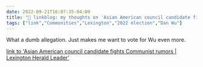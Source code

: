 ```yaml
---
date: 2022-09-21T16:07:35-04:00
title: "🔗 linkblog: my thoughts on 'Asian American council candidate fights Communist rumors | Lexington Herald Leader'"
tags: ["link","Communities","Lexington","2022 election","Dan Wu"]
---
```

What a dumb allegation. Just makes me want to vote for Wu even more.
 

[link to 'Asian American council candidate fights Communist rumors | Lexington Herald Leader'](https://www.kentucky.com/news/local/counties/fayette-county/article266107211.html)
